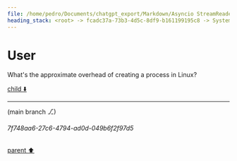 ```yaml
---
file: /home/pedro/Documents/chatgpt_export/Markdown/Asyncio StreamReader_Writer_ Deep Dive.md
heading_stack: <root> -> fcadc37a-73b3-4d5c-8df9-b161199195c8 -> System -> b74b0f9d-258d-4711-a53e-a6ef4f3e749e -> System -> aaa2d34c-19b8-4a73-87e5-e89cc52880f1 -> User -> e699cc32-2076-4b5d-98e8-d8c8d270498e -> Assistant -> asyncio StreamReader and StreamWriter: A Deep Dive -> StreamReader -> Basics -> Core Methods -> Use Case -> StreamWriter -> Basics -> Core Methods -> Use Case -> Combining StreamReader and StreamWriter -> Buffering and Flow Control -> Exception Handling -> Backpressure Handling -> Stream Adapters -> Conclusion -> aaa2cf71-b96b-4015-b8df-dadb1288a43a -> User
---
```

# User

What's the approximate overhead of creating a process in Linux?

[child ⬇️](#7f748aa6-27c6-4794-ad0d-049b6f2f97d5)

---

(main branch ⎇)
###### 7f748aa6-27c6-4794-ad0d-049b6f2f97d5
[parent ⬆️](#aaa2cf71-b96b-4015-b8df-dadb1288a43a)
